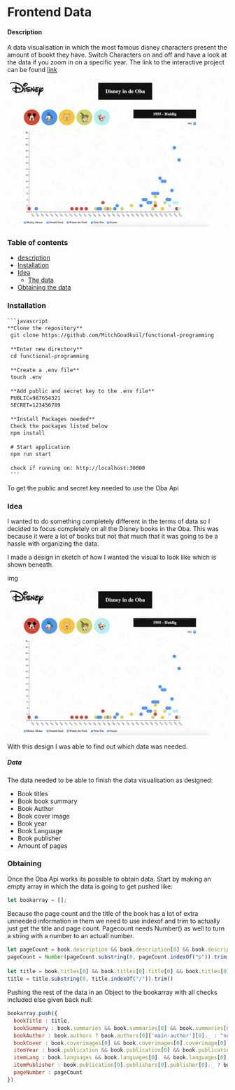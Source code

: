 # Frontend Data

#### Description
A data visualisation in which the most famous disney characters present the amount of bookt they have. Switch Characters on and off and have a look at the data if you zoom in on a specific year.
The link to the interactive project can be found [link](here)

![image of the prototype](https://raw.githubusercontent.com/MitchGoudkuil/Frontend-data/master/prototype.png)


### Table of contents
* [description](#description)
* [Installation](#installation)
* [Idea](#idea)
    * [The data](#data)
* [Obtaining the data](#obtaining)


### Installation

    ```javascript
    **Clone the repository**
     git clone https://github.com/MitchGoudkuil/functional-programming

     **Enter new directory**
     cd functional-programming

     **Create a .env file**
     touch .env

     **Add public and secret key to the .env file**
     PUBLIC=987654321
     SECRET=123456789

     **Install Packages needed**
     Check the packages listed below
     npm install

     # Start application
     npm run start

     check if running on: http://localhost:30000
     ```
To get the public and secret key needed to use the Oba Api


### Idea
I wanted to do something completely different in the terms of data so I decided to focus completely on all the Disney books in the Oba. This was because it were a lot of books but not that much that it was going to be a hassle with organizing the data.

I made a design in sketch of how I wanted the visual to look like which is shown beneath.

img

![mand](https://raw.githubusercontent.com/MitchGoudkuil/Frontend-data/master/prototype.png)

With this design I was able to find out which data was needed.

##### Data
The data needed to be able to finish the data visualisation as designed:

* Book titles
* Book book summary
* Book Author
* Book cover image
* Book year
* Book Language
* Book publisher
* Amount of pages

### Obtaining
Once the Oba Api works its possible to obtain data. Start by making an empty array in which the data is going to get pushed like:

```javascript
let bookarray = [];
```  

Because the page count and the title of the book has a lot of extra unneeded information in them we need to use indexof and trim to actually just get the title and page count. Pagecount needs Number() as well to turn a string with a number to an actuall number.

```javascript
let pageCount = book.description && book.description[0] && book.description[0]['physical-description'] && book.description[0]['physical-description'][0] ? book.description[0]['physical-description'][0]._ : null
pageCount = Number(pageCount.substring(0, pageCount.indexOf("p")).trim())

let title = book.titles[0] && book.titles[0].title[0] && book.titles[0].title[0]['_'] ? book.titles[0].title[0]._ : null
title = title.substring(0, title.indexOf("/")).trim()
```

Pushing the rest of the data in an Object to the bookarray with all checks included else given back null:

```javascript
bookarray.push({
  bookTitle : title,
  bookSummary : book.summaries && book.summaries[0] && book.summaries[0].summary && book.summaries[0].summary[0] && book.summaries[0].summary[0]['_'] ? book.summaries[0].summary[0]._ : null,
  bookAuthor : book.authors ? book.authors[0]['main-author'][0]._ : "no author",
  bookCover : book.coverimages[0] && book.coverimages[0].coverimage[0] && book.coverimages[0].coverimage[0]._ ? book.coverimages[0].coverimage[0]._ : null,
  itemYear : book.publication && book.publication[0] && book.publication[0].year[0] && book.publication[0].year[0] ? book.publication[0].year[0]._ : null,
  itemLang : book.languages && book.languages[0]  && book.languages[0].language && book.languages[0].language[0] ? book.languages[0].language[0]._ : null,
  itemPublisher : book.publication[0].publishers[0].publisher[0]._ ? book.publication[0].publishers[0].publisher[0]._ : null,
  pageNumber : pageCount
})
```
